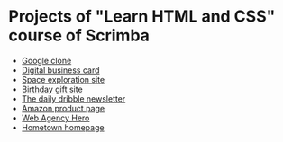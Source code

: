 # Projects of "Learn HTML and CSS" course of Scrimba

<ul>
  <li><a href="https://brilliant-brigadeiros-a9f5a9.netlify.app/" target="_blank">Google clone</a></li>
  <li><a href="https://nimble-syrniki-ed0368.netlify.app/" target="_blank">Digital business card</a></li>
  <li><a href="https://startling-snickerdoodle-24465f.netlify.app/" target="_blank">Space exploration site</a></li>
  <li><a href="https://65fddb373840ca5561d9ae01--celadon-bunny-7d77d7.netlify.app/" target="_blank">Birthday gift site</a></li>
  <li><a href="https://incredible-caramel-702f2f.netlify.app/" target="_blank">The daily dribble newsletter</a></li>
  <li><a href="https://brilliant-puffpuff-e82ab2.netlify.app/" target="_blank">Amazon product page</a></li>
  <li><a href="" target="_blank">Web Agency Hero</a></li>
  <li><a href="https://6616cdf48e9d7c1fafb0a936--sprightly-hamster-9dea4a.netlify.app/" target="_blank">Hometown homepage</a></li>
</ul>
